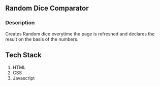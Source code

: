 ## Random Dice Comparator

### Description

Creates Random dice everytime the page is refreshed
and declares the result on the basis of the numbers.

## Tech Stack

1. HTML
2. CSS
3. Javascript


